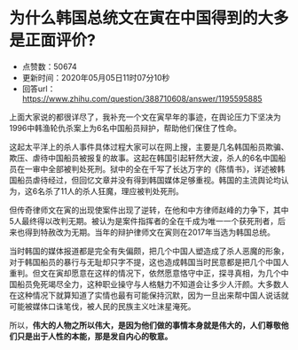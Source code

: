 # 为什么韩国总统文在寅在中国得到的大多是正面评价?
- 点赞数：50674
- 更新时间：2020年05月05日11时07分10秒
- 回答url：https://www.zhihu.com/question/388710608/answer/1195595885
<body>
 <p data-pid="CQAlURpl">上面大家说的都很详尽了，我补充一个文在寅早年的事迹，在舆论压力下坚决为1996中韩渔轮仇杀案上为6名中国船员辩护，帮助他们保住了性命。</p>
 <p data-pid="QB7ZQ9aa">这起太平洋上的杀人事件具体过程大家可以在网上搜，主要是几名韩国船员欺骗、欺压、虐待中国船员被报复的故事。这起在韩国引起轩然大波，杀人的6名中国船员在一审中全部被判处死刑。狱中的全在千写了长达万字的《陈情书》，详述被韩国船员虐待经过，但回忆文章并没有得到韩国媒体足够重视。韩国的主流舆论均认为，这6名杀了11人的杀人狂魔，理应被判处死刑。</p>
 <p data-pid="rO2Qf_Ws">但传奇律师文在寅的出现使案件出现了逆转，在他和中方律师赵峰的力争下，其中5人最终得以改判无期。被认为是案件指挥者的全在千成为唯一一个获死刑者，后来也得到特赦改为无期。当年的辩护律师文在寅则在2017年当选为韩国总统。</p>
 <p data-pid="ETKC5KYI">当时韩国的媒体报道都是完全有失偏颇，把几个中国人塑造成了杀人恶魔的形象，对于韩国船员的暴行与无耻却只字不提，这也造成韩国当时民意都是把几个中国人重判。但文在寅却愿意在这样的情况下，依然愿意恪守中正，探寻真相，为几个中国船员免死竭尽全力，这种职业操守与人格魅力不知道会让多少人汗颜。大多数人在这种情况下就算知道了实情也最有可能保持沉默，因为一旦出来帮中国人说话就可能被媒体口诛笔伐，被人民的民族主义吐沫星淹死。</p>
 <p data-pid="7brXo4jq">所以，<b>伟大的人物之所以伟大，是因为他们做的事情本身就是伟大的，人们尊敬他们只是出于人性的本能，那是发自内心的敬意。</b></p>
</body>